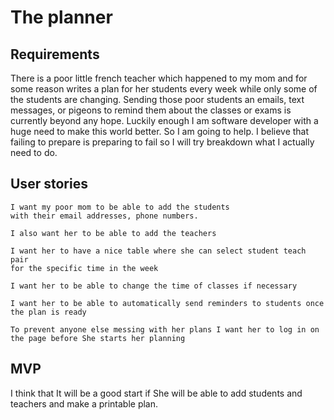 # The planner
## Requirements
There is a poor little french teacher which happened to my mom and for some reason writes a plan for her students every week while only some of the students are changing. Sending those poor students an emails, text messages, or pigeons to remind them about the classes or exams is currently beyond any hope. Luckily enough I am software developer with a huge need to make this world better. So I am going to help. I believe that failing to prepare is preparing to fail so I will try breakdown what I actually need to do.
## User stories
```
I want my poor mom to be able to add the students
with their email addresses, phone numbers.
```
```
I also want her to be able to add the teachers
```
```
I want her to have a nice table where she can select student teach pair
for the specific time in the week
```
```
I want her to be able to change the time of classes if necessary
```
```
I want her to be able to automatically send reminders to students once the plan is ready
```
```
To prevent anyone else messing with her plans I want her to log in on the page before She starts her planning
```
## MVP
I think that It will be a good start if She will be able to add students and teachers and make a printable plan.
